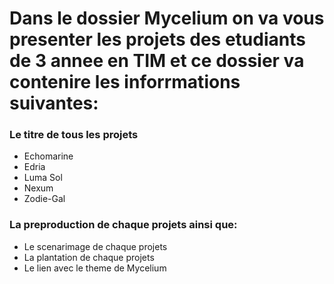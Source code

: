 # Dans le dossier Mycelium on va vous presenter les projets des etudiants de 3 annee en TIM et ce dossier va contenire les inforrmations suivantes: 

### Le titre de tous les projets 
- Echomarine 
- Edria 
- Luma Sol
- Nexum
- Zodie-Gal

### La preproduction de chaque projets ainsi que: 
- Le scenarimage de chaque projets
- La plantation de chaque projets
- Le lien avec le theme de Mycelium
